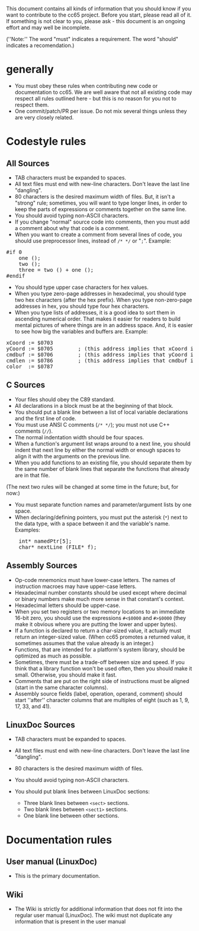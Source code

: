 This document contains all kinds of information that you should know if you want to contribute to the cc65 project. Before you start, please read all of it. If something is not clear to you, please ask - this document is an ongoing effort and may well be incomplete.

(''Note:'' The word "must" indicates a requirement.  The word "should" indicates a recomendation.)

# generally

* You must obey these rules when contributing new code or documentation to cc65. We are well aware that not all existing code may respect all rules outlined here - but this is no reason for you not to respect them.
* One commit/patch/PR per issue. Do not mix several things unless they are very closely related.

# Codestyle rules

## All Sources

* TAB characters must be expanded to spaces.
* All text files must end with new-line characters.  Don't leave the last line "dangling".
* 80 characters is the desired maximum width of files.  But, it isn't a "strong" rule; sometimes, you will want to type longer lines, in order to keep the parts of expressions or comments together on the same line.
* You should avoid typing non-ASCII characters.
* If you change "normal" source code into comments, then you must add a comment about why that code is a comment.
* When you want to create a comment from several lines of code, you should use preprocessor lines, instead of ```/* */``` or "```;```".  Example:
<pre>
#if 0
    one ();
    two ();
    three = two () + one ();
#endif
</pre>
* You should type upper case characters for hex values.
* When you type zero-page addresses in hexadecimal, you should type two hex characters (after the hex prefix).  When you type non-zero-page addresses in hex, you should type four hex characters.
* When you type lists of addresses, it is a good idea to sort them in ascending numerical order.  That makes it easier for readers to build mental pictures of where things are in an address space.  And, it is easier to see how big the variables and buffers are. Example:
<pre>
xCoord := $0703
yCoord := $0705        ; (this address implies that xCoord is 16 bits)
cmdbuf := $0706        ; (this address implies that yCoord is 8 bits)
cmdlen := $0786        ; (this address implies that cmdbuf is 128 bytes)
color  := $0787
</pre>

## C Sources

* Your files should obey the C89 standard.
* All declarations in a block must be at the beginning of that block.
* You should put a blank line between a list of local variable declarations and the first line of code.
* You must use ANSI C comments (```/* */```); you must not use C++ comments (```//```).
* The normal indentation width should be four spaces.
* When a function's argument list wraps around to a next line, you should indent that next line by either the normal width or enough spaces to align it with the arguments on the previous line.
* When you add functions to an existing file, you should separate them by the same number of blank lines that separate the functions that already are in that file.

(The next two rules will be changed at some time in the future; but, for now:)

* You must separate function names and parameter/argument lists by one space.
* When declaring/defining pointers, you must put the asterisk (```*```) next to the data type, with a space between it and the variable's name.  Examples:
<pre>
    int* namedPtr[5];
    char* nextLine (FILE* f);
</pre>

## Assembly Sources

* Op-code mnemonics must have lower-case letters.  The names of instruction macroes may have upper-case letters.
* Hexadecimal number constants should be used except where decimal or binary numbers make much more sense in that constant's context.
* Hexadecimal letters should be upper-case.
* When you set two registers or two memory locations to an immediate 16-bit zero, you should use the expressions ```#<$0000``` and ```#>$0000``` (they make it obvious where you are putting the lower and upper bytes).
* If a function is declared to return a char-sized value, it actually must return an integer-sized value.  (When cc65 promotes a returned value, it sometimes assumes that the value already is an integer.)
* Functions, that are intended for a platform's system library, should be optimized as much as possible.
* Sometimes, there must be a trade-off between size and speed.  If you think that a library function won't be used often, then you should make it small.  Otherwise, you should make it fast.
* Comments that are put on the right side of instructions must be aligned (start in the same character columns).
* Assembly source fields (label, operation, operand, comment) should start ''after'' character columns that are multiples of eight (such as 1, 9, 17, 33, and 41).
  
## LinuxDoc Sources

* TAB characters must be expanded to spaces.
* All text files must end with new-line characters.  Don't leave the last line "dangling".
* 80 characters is the desired maximum width of files.
* You should avoid typing non-ASCII characters.

* You should put blank lines between LinuxDoc sections:
  * Three blank lines between ```<sect>``` sections.
  * Two blank lines between ```<sect1>``` sections.
  * One blank line between other sections.

# Documentation rules

## User manual (LinuxDoc)

* This is the primary documentation.

## Wiki

* The Wiki is strictly for additional information that does not fit into the regular user manual (LinuxDoc). The wiki must not duplicate any information that is present in the user manual
